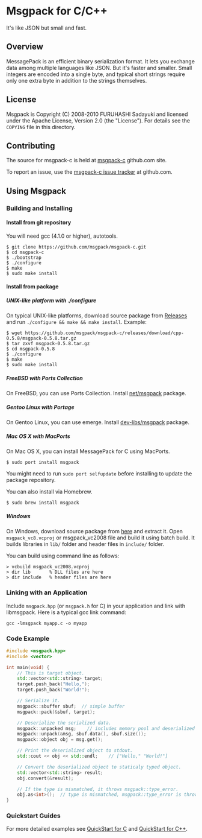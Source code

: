 # Msgpack for C/C++

It's like JSON but small and fast.


## Overview

MessagePack is an efficient binary serialization format. It lets you exchange data among multiple languages like JSON. But it's faster and smaller. Small integers are encoded into a single byte, and typical short strings require only one extra byte in addition to the strings themselves.


## License

Msgpack is Copyright (C) 2008-2010 FURUHASHI Sadayuki and licensed under the Apache License, Version 2.0 (the "License"). For details see the `COPYING` file in this directory.


## Contributing

The source for msgpack-c is held at [msgpack-c](https://github.com/msgpack/msgpack-c) github.com site.

To report an issue, use the [msgpack-c issue tracker](https://github.com/msgpack/msgpack-c/issues) at github.com.


## Using Msgpack

### Building and Installing

#### Install from git repository

You will need gcc (4.1.0 or higher), autotools.

```
$ git clone https://github.com/msgpack/msgpack-c.git
$ cd msgpack-c
$ ./bootstrap
$ ./configure
$ make
$ sudo make install
```

#### Install from package

##### UNIX-like platform with ./configure

On typical UNIX-like platforms, download source package from [Releases](https://github.com/msgpack/msgpack-c/releases) and run `./configure && make && make install`. Example:

```
$ wget https://github.com/msgpack/msgpack-c/releases/download/cpp-0.5.8/msgpack-0.5.8.tar.gz
$ tar zxvf msgpack-0.5.8.tar.gz
$ cd msgpack-0.5.8
$ ./configure
$ make
$ sudo make install
```

##### FreeBSD with Ports Collection

On FreeBSD, you can use Ports Collection. Install [net/msgpack](http://www.freebsd.org/cgi/cvsweb.cgi/ports/devel/msgpack/) package.

##### Gentoo Linux with Portage

On Gentoo Linux, you can use emerge. Install [dev-libs/msgpack](http://gentoo-portage.com/dev-libs/msgpack) package.

##### Mac OS X with MacPorts

On Mac OS X, you can install MessagePack for C using MacPorts.

```
$ sudo port install msgpack
```

You might need to run `sudo port selfupdate` before installing to update the package repository.

You can also install via Homebrew.

```
$ sudo brew install msgpack
```


##### Windows

On Windows, download source package from [here](https://sourceforge.net/projects/msgpack/files/) and extract it. Open `msgpack_vc8.vcproj` or msgpack_vc2008 file and build it using batch build. It builds libraries in `lib/` folder and header files in `include/` folder.

You can build using command line as follows:

```
> vcbuild msgpack_vc2008.vcproj
> dir lib       % DLL files are here
> dir include   % header files are here
```


### Linking with an Application

Include `msgpack.hpp` (or `msgpack.h` for C) in your application and link with libmsgpack. Here is a typical gcc link command:

    gcc -lmsgpack myapp.c -o myapp


### Code Example
```CPP
#include <msgpack.hpp>
#include <vector>

int main(void) {
    // This is target object.
    std::vector<std::string> target;
    target.push_back("Hello,");
    target.push_back("World!");

    // Serialize it.
    msgpack::sbuffer sbuf;  // simple buffer
    msgpack::pack(&sbuf, target);

    // Deserialize the serialized data.
    msgpack::unpacked msg;    // includes memory pool and deserialized object
    msgpack::unpack(&msg, sbuf.data(), sbuf.size());
    msgpack::object obj = msg.get();

    // Print the deserialized object to stdout.
    std::cout << obj << std::endl;    // ["Hello," "World!"]

    // Convert the deserialized object to staticaly typed object.
    std::vector<std::string> result;
    obj.convert(&result);

    // If the type is mismatched, it throws msgpack::type_error.
    obj.as<int>();  // type is mismatched, msgpack::type_error is thrown
}
```
### Quickstart Guides

For more detailed examples see [QuickStart for C](QUICKSTART-C.md) and [QuickStart for C++](QUICKSTART-CPP.md).
